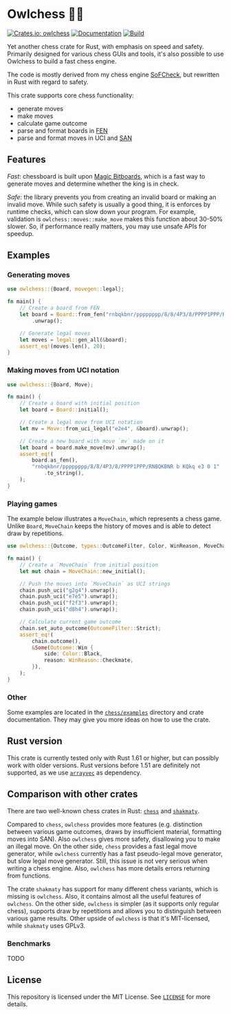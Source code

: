 # Owlchess 🦉🦀

[![Crates.io: owlchess](https://img.shields.io/crates/v/owlchess.svg)](https://crates.io/crates/owlchess)
[![Documentation](https://img.shields.io/docsrs/owlchess/latest)](https://docs.rs/owlchess)
[![Build](https://github.com/alex65536/owlchess/actions/workflows/build.yml/badge.svg?branch=master)](https://github.com/alex65536/owlchess/actions/workflows/build.yml)

Yet another chess crate for Rust, with emphasis on speed and safety. Primarily designed for various
chess GUIs and tools, it's also possible to use Owlchess to build a fast chess engine.

The code is mostly derived from my chess engine [SoFCheck](https://github.com/alex65536/sofcheck),
but rewritten in Rust with regard to safety.

This crate supports core chess functionality:

- generate moves
- make moves
- calculate game outcome
- parse and format boards in [FEN](https://en.wikipedia.org/wiki/Forsyth%E2%80%93Edwards_Notation)
- parse and format moves in UCI and [SAN](https://en.wikipedia.org/wiki/Algebraic_notation_\(chess\))

## Features

_Fast_: chessboard is built upon [Magic Bitboards](https://www.chessprogramming.org/Magic_Bitboards),
which is a fast way to generate moves and determine whether the king is in check.

_Safe_: the library prevents you from creating an invalid board or making an invalid move. While such
safety is usually a good thing, it is enforces by runtime checks, which can slow down your program. For
example, validation is `owlchess::moves::make_move` makes this function about 30-50% slower. So, if
performance really matters, you may use unsafe APIs for speedup.

## Examples

### Generating moves

```rust
use owlchess::{Board, movegen::legal};

fn main() {
    // Create a board from FEN
    let board = Board::from_fen("rnbqkbnr/pppppppp/8/8/4P3/8/PPPP1PPP/RNBQKBNR b KQkq e3 0 1")
        .unwrap();

    // Generate legal moves
    let moves = legal::gen_all(&board);
    assert_eq!(moves.len(), 20);
}
```

### Making moves from UCI notation

```rust
use owlchess::{Board, Move};

fn main() {
    // Create a board with initial position
    let board = Board::initial();

    // Create a legal move from UCI notation
    let mv = Move::from_uci_legal("e2e4", &board).unwrap();

    // Create a new board with move `mv` made on it
    let board = board.make_move(mv).unwrap();
    assert_eq!(
        board.as_fen(),
        "rnbqkbnr/pppppppp/8/8/4P3/8/PPPP1PPP/RNBQKBNR b KQkq e3 0 1"
            .to_string(),
    );
}
```

### Playing games

The example below illustrates a `MoveChain`, which represents a chess game. Unlike `Board`, `MoveChain` keeps
the history of moves and is able to detect draw by repetitions.

```rust
use owlchess::{Outcome, types::OutcomeFilter, Color, WinReason, MoveChain};

fn main() {
    // Create a `MoveChain` from initial position
    let mut chain = MoveChain::new_initial();

    // Push the moves into `MoveChain` as UCI strings
    chain.push_uci("g2g4").unwrap();
    chain.push_uci("e7e5").unwrap();
    chain.push_uci("f2f3").unwrap();
    chain.push_uci("d8h4").unwrap();

    // Calculate current game outcome
    chain.set_auto_outcome(OutcomeFilter::Strict);
    assert_eq!(
        chain.outcome(),
        &Some(Outcome::Win {
            side: Color::Black,
            reason: WinReason::Checkmate,
        }),
    );
}
```

### Other

Some examples are located in the [`chess/examples`](chess/examples) directory and crate documentation.
They may give you more ideas on how to use the crate.

## Rust version

This crate is currently tested only with Rust 1.61 or higher, but can possibly work with older versions.
Rust versions before 1.51 are definitely not supported, as we use [`arrayvec`](https://github.com/bluss/arrayvec)
as dependency.

## Comparison with other crates

There are two well-known chess crates in Rust: [`chess`](https://github.com/jordanbray/chess) and
[`shakmaty`](https://github.com/niklasf/shakmaty).

Compared to `chess`, `owlchess` provides more features (e.g. distinction between various game
outcomes, draws by insufficient material, formatting moves into SAN). Also `owlchess` gives more
safety, disallowing you to make an illegal move. On the other side, `chess` provides a fast legal
move generator, while `owlchess` currently has a fast pseudo-legal move generator, but slow legal
move generator. Still, this issue is not very serious when writing a chess engine. Also, `owlchess`
has more details errors returning from functions.

The crate `shakmaty` has support for many different chess variants, which is missing is `owlchess`.
Also, it contains almost all the useful features of `owlchess`. On the other side, `owlchess` is
simpler (as it supports only regular chess), supports draw by repetitions and allows you to
distinguish between various game results. Other upside of `owlchess` is that it's MIT-licensed,
while `shakmaty` uses GPLv3.

### Benchmarks

TODO

## License

This repository is licensed under the MIT License. See [`LICENSE`](LICENSE) for more details.
